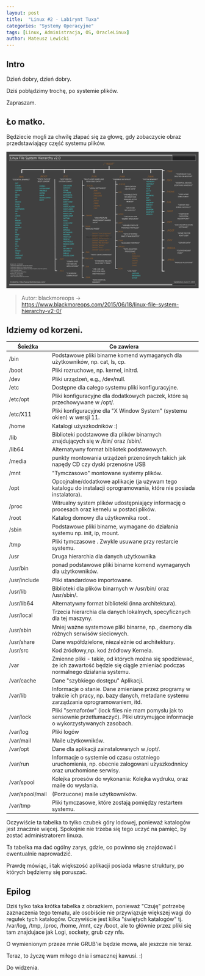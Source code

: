 ```yaml
---
layout: post
title:  "Linux #2 - Labirynt Tuxa"
categories: "Systemy Operacyjne"
tags: [Linux, Administracja, OS, OracleLinux]
author: Mateusz Lewicki
---
```

## Intro
Dzień dobry, dzień dobry.

Dziś pobłądzimy trochę, po systemie plików. 

Zapraszam.

## Ło matko.
Będziecie mogli za chwilę złapać się za głowę, gdy zobaczycie obraz przedstawiający część systemu plików.

![blackmoreops](/assets/images/l2/lxsh.png)
> Autor: blackmoreops -> https://www.blackmoreops.com/2015/06/18/linux-file-system-hierarchy-v2-0/


## Idziemy od korzeni.

| Ścieżka | Co zawiera | 
| --- | --- |
/bin| Podstawowe pliki binarne komend wymaganych dla użytkowników,  np. cat, ls, cp.|
/boot|Pliki rozruchowe, np. kernel, initrd.|
/dev| Pliki urządzeń, e.g., /dev/null.|
/etc| Dostępne dla całego systemu pliki konfiguracyjne.|
/etc/opt|Pliki konfiguracyjne dla dodatkowych paczek, które są przechowywane w /opt/.|
/etc/X11|Pliki konfiguracyjne dla "X Window System" (systemu okien) w wersji 11.|
/home| Katalogi użyszkodników :) |
/lib|Biblioteki podstawowe dla plików binarnych znajdujących się w /bin/ oraz /sbin/.|
/lib64|Alternatywny format bibliotek podstawowych.|
/media|punkty montowania urządzeń przenośnych takich jak napędy CD czy dyski przenośne USB|
/mnt|"Tymczasowo" montowane systemy plików.|
/opt|Opcojnalne/dodatkowe aplikacje (ja używam tego katalogu do instalacji oprogramowania, które nie posiada instalatora).|
/proc|Witrualny system plików udostępniający informację o procesach oraz kernelu w postaci plików. |
/root|Katalog domowy dla użytkownika root .|
/sbin|Podstawowe pliki binarne, wymagane do działania systemu np. init, ip, mount.|
/tmp|Pliki tymczasowe . Zwykle usuwane przy restarcie systemu.|
/usr|Druga hierarchia dla danych użytkownika|
/usr/bin|ponad podstawowe pliki binarne komend wymaganych dla użytkowników.|
/usr/include| Pliki standardowo importowane.|
/usr/lib|Biblioteki dla plików binarnych w /usr/bin/ oraz /usr/sbin/.|
/usr/lib64|Alternatywny format biblioteki (inna architektura).|
/usr/local|Trzecia hierarchia dla danych lokalnych, specyficznych dla tej maszyny.|
/usr/sbin| Mniej ważne systemowe pliki binarne, np., daemony dla różnych serwisów sieciowych.|
/usr/share| Dane współdzielone, niezależnie od architektury.|
/usr/src|Kod źródłowy,np. kod źródłowy Kernela.|
/var|Zmienne pliki - takie, od których można się spodziewać, że ich zawartość będzie się ciągle zmieniać podczas normalnego działania systemu.|
/var/cache| Dane "szybkiego dostępu" Aplikacji.|
/var/lib|Informacje o stanie. Dane zmieniane przez programy w trakcie ich pracy, np. bazy danych, metadane systemu zarządzania oprogramowaniem, itd.|
/var/lock|Pliki "semaforów" (lock files nie mam pomysłu jak to sensownie przetłumaczyć). Pliki utrzymujące informacje o wykorzystywanych zasobach.|
/var/log|Pliki logów|
/var/mail| Maile użytkowników.|
/var/opt| Dane dla aplikacji zainstalowanych w /opt/.|
/var/run|Informacje o systemie od czasu ostatniego uruchomienia, np. obecnie zalogowani użyszkodnnicy oraz uruchomione serwisy.|
/var/spool|Kolejka proesów do wykonania: Kolejka wydruku, oraz maile do wysłania.|
/var/spool/mail| (Porzucone) maile użytkowników.|
/var/tmp|Pliki tymczasowe, które zostają pomiędzy restartem systemu.|

Oczywiście ta tabelka to tylko czubek góry lodowej, ponieważ katalogów jest znacznie więcej.
Spokojnie nie trzeba się tego uczyć na pamięć, by zostać administratorem linuxa.

Ta tabelka ma dać ogólny zarys, gdzie, co powinno się znajdować i ewentualnie naprowadzić.

Prawdę mówiąc, i tak większość aplikacji posiada własne struktury, po których będziemy się poruszać.

## Epilog

Dziś tylko taka krótka tabelka z obrazkiem, ponieważ "Czuję" potrzebę zaznaczenia tego tematu, ale osobiście nie przywiązuje większej wagi do regułek tych katalogów. Oczywiście jest kilka "świętych katalogów" tj. /var/log, /tmp, /proc, /home, /mnt, czy /boot, ale to głównie przez pliki się tam znajdujace jak Logi, sockety, grub czy nfs.

O wymienionym przeze mnie GRUB'ie będzie mowa, ale jeszcze nie teraz.

Teraz, to życzę wam miłego dnia i smacznej kawusi. :)

Do widzenia.